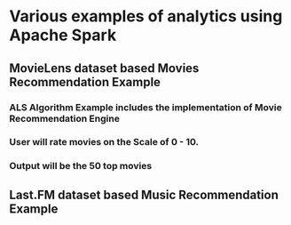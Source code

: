 # Various examples of analytics using Apache Spark 

##  MovieLens dataset based Movies Recommendation Example
### ALS Algorithm Example includes the implementation of Movie Recommendation Engine
### User will rate movies on the Scale of 0 - 10.
### Output will be the 50 top movies 

##  Last.FM dataset based Music Recommendation Example
